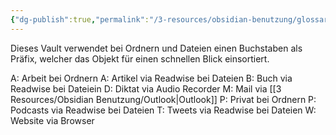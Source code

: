```yaml
---
{"dg-publish":true,"permalink":"/3-resources/obsidian-benutzung/glossar/","created":"2023-10-23T10:15:41.327+02:00","updated":"2024-04-14T21:39:27.913+02:00"}
---
```



Dieses Vault verwendet bei Ordnern und Dateien einen Buchstaben als Präfix, welcher das Objekt für einen schnellen Blick einsortiert.

A: Arbeit bei Ordnern
A: Artikel via Readwise bei Dateien
B: Buch via Readwise bei Dateiein
D: Diktat via Audio Recorder
M: Mail via [[3 Resources/Obsidian Benutzung/Outlook\|Outlook]]
P: Privat bei Ordnern
P: Podcasts via Readwise bei Dateien
T: Tweets via Readwise bei Dateien
W: Website via Browser

